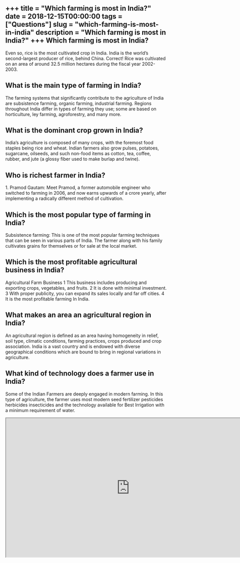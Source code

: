 +++
title = "Which farming is most in India?"
date = 2018-12-15T00:00:00
tags = ["Questions"]
slug = "which-farming-is-most-in-india"
description = "Which farming is most in India?"
+++
Which farming is most in India?
-------------------------------

Even so, rice is the most cultivated crop in India. India is the world’s second-largest producer of rice, behind China. Correct! Rice was cultivated on an area of around 32.5 million hectares during the fiscal year 2002-2003.

What is the main type of farming in India?
------------------------------------------

The farming systems that significantly contribute to the agriculture of India are subsistence farming, organic farming, industrial farming. Regions throughout India differ in types of farming they use; some are based on horticulture, ley farming, agroforestry, and many more.

What is the dominant crop grown in India?
-----------------------------------------

India’s agriculture is composed of many crops, with the foremost food staples being rice and wheat. Indian farmers also grow pulses, potatoes, sugarcane, oilseeds, and such non-food items as cotton, tea, coffee, rubber, and jute (a glossy fiber used to make burlap and twine).

Who is richest farmer in India?
-------------------------------

1\. Pramod Gautam: Meet Pramod, a former automobile engineer who switched to farming in 2006, and now earns upwards of a crore yearly, after implementing a radically different method of cultivation.

Which is the most popular type of farming in India?
---------------------------------------------------

Subsistence farming: This is one of the most popular farming techniques that can be seen in various parts of India. The farmer along with his family cultivates grains for themselves or for sale at the local market.

Which is the most profitable agricultural business in India?
------------------------------------------------------------

Agricultural Farm Business 1 This business includes producing and exporting crops, vegetables, and fruits. 2 It is done with minimal investment. 3 With proper publicity, you can expand its sales locally and far off cities. 4 It is the most profitable farming In India.

What makes an area an agricultural region in India?
---------------------------------------------------

An agricultural region is defined as an area having homogeneity in relief, soil type, climatic conditions, farming practices, crops produced and crop association. India is a vast country and is endowed with diverse geographical conditions which are bound to bring in regional variations in agriculture.

What kind of technology does a farmer use in India?
---------------------------------------------------

Some of the Indian Farmers are deeply engaged in modern farming. In this type of agriculture, the farmer uses most modern seed fertilizer pesticides herbicides insecticides and the technology available for Best Irrigation with a minimum requirement of water.

<iframe allow="accelerometer; autoplay; clipboard-write; encrypted-media; gyroscope; picture-in-picture" allowfullscreen="" class="__youtube_prefs__  epyt-is-override  no-lazyload" data-no-lazy="1" data-origheight="433" data-origwidth="770" data-skipgform_ajax_framebjll="" height="433" id="_ytid_21081" loading="lazy" src="https://www.youtube.com/embed/AZcjhlKulZg?enablejsapi=1&autoplay=0&cc_load_policy=0&cc_lang_pref=&iv_load_policy=1&loop=0&modestbranding=0&rel=1&fs=1&playsinline=0&autohide=2&theme=dark&color=red&controls=1&" title="YouTube player" width="770"></iframe>